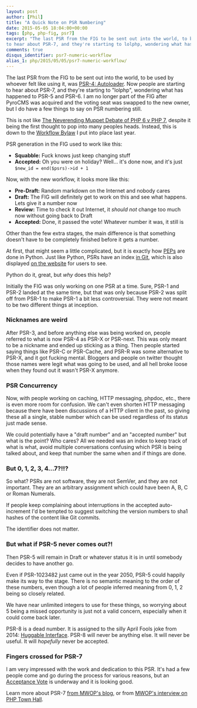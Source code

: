 ```yaml
---
layout: post
author: [Phil]
title: "A Quick Note on PSR Numbering"
date: 2015-05-05 18:04:00+00:00
tags: [php, php-fig, psr7]
excerpt: "The last PSR from the FIG to be sent out into the world, to be used by whoever felt like using it, was PSR-4: Autoloader. Now people are starting
to hear about PSR-7, and they're starting to lolphp, wondering what has happened to PSR-5 and PSR-6."
comments: true
disqus_identifier: psr7-numeric-workflow
alias_1: php/2015/05/05/psr7-numeric-workflow/
---
```


The last PSR from the FIG to be sent out into the world, to be used by whoever felt like using it, was [PSR-4: Autoloader]. Now people are starting
to hear about PSR-7, and they're starting to "lolphp", wondering what has happened to PSR-5 and PSR-6. I am no longer part of the FIG after PyroCMS
was acquired and the voting seat was swapped to the new owner, but I do have a few things to say on PSR numbering still.

This is not like [The Neverending Muppet Debate of PHP 6 v PHP 7], despite it being the first thought to pop into many peoples heads. Instead, this
is down to the [Workflow Bylaw] I put into place last year.

PSR generation in the FIG used to work like this:

* **Squabble:** Fuck knows just keep changing stuff
* **Accepted:** Oh you were on holiday? Well... it's done now, and it's just `$new_id = end($psrs)->id + 1`

Now, with the new workflow, it looks more like this:

* **Pre-Draft:** Random markdown on the Internet and nobody cares
* **Draft:** The FIG will definitely get to work on this and see what happens. Lets give it a number now
* **Review:** Time to check it out Internet, it _should not_ change too much now without going back to Draft
* **Accepted:** Done, it passed the vote! Whatever number it was, it still is

Other than the few extra stages, the main difference is that something doesn't have to be completely finished before it gets a number.

At first, that might seem a little complicated, but it is exactly how [PEPs](https://www.python.org/dev/peps/) are done in Python. Just like Python,
PSRs have an index [in Git](https://github.com/php-fig/fig-standards/blob/master/index.md), which is also displayed [on the website] for users to see.

Python do it, great, but _why_ does this help?

Initially the FIG was only working on one PSR at a time. Sure, PSR-1 and PSR-2 landed at the same time, but that was only because PSR-2 was
split off from PSR-1 to make PSR-1 a bit less controversial. They were not meant to be two different things at inception.

### Nicknames are weird

After PSR-3, and before anything else was being worked on, people referred to what is now PSR-4 as PSR-X or PSR-next. This was only meant
to be a nickname and ended up sticking as a thing. Then people started saying things like PSR-C or PSR-Cache, and PSR-R was some
alternative to PSR-X, and it got fucking mental. Bloggers and people on twitter thought those names were legit what was going to be used,
and all hell broke loose when they found out it wasn't PSR-X anymore.

### PSR Concurrency

Now, with people working on caching, HTTP messaging, phpdoc, etc., there is even more room for confusion. We can't even
shorten HTTP messaging because there have been discussions of a HTTP client in the past, so giving these all a single, stable number
which can be used regardless of its status just made sense.

We could potentially have a "draft number" and an "accepted number" but what is the point? Who cares? All we needed was an index to keep
track of what is what, avoid multiple conversations confusing which PSR is being talked about, and keep that number the same when and if
things are done.

### But 0, 1, 2, 3, 4...7?!!?

So what? PSRs are not software, they are not SemVer, and they are not important. They are an arbitrary assignment which could have been
A, B, C or Roman Numerals.

If people keep complaining about interruptions in the accepted auto-increment I'd be tempted to suggest switching the version numbers to sha1
hashes of the content like Git commits.

The identifier does not matter.

### But what if PSR-5 never comes out?!

Then PSR-5 will remain in Draft or whatever status it is in until somebody decides to have another go.

Even if PSR-1023482 just came out in the year 2050, PSR-5 could happily make its way to the stage. There is no semantic meaning to the order of these
numbers, even though a lot of people inferred meaning from 0, 1, 2 being so closely related.

We have near unlimited integers to use for these things, so worrying about 5 being a missed opportunity is just not a valid concern, especially when it could come back later.

PSR-8 is a dead number. It is assigned to the silly April Fools joke from 2014: [Huggable Interface]. PSR-8 will never be anything else. It will never be useful.
It will _hopefully_ never be accepted.

### Fingers crossed for PSR-7

I am very impressed with the work and dedication to this PSR. It's had a few people come and go during the process for various reasons, but an
[Acceptance Vote] is underway and it is looking good.

Learn more about PSR-7 [from MWOP's blog](http://mwop.net/blog/2015-01-08-on-http-middleware-and-psr-7.html), or from [MWOP's interview on
PHP Town Hall](http://phptownhall.com/blog/2015/02/02/episode-36-psr-7-the-world-of-tomorrow/).

[PSR-4: Autoloader]: http://www.php-fig.org/psr/psr-4/
[Huggable Interface]: https://github.com/php-fig/fig-standards/blob/master/proposed/psr-8-hug/psr-8-hug.md
[on the website]: http://www.php-fig.org/psr/
[put into place last year]: /blog/2013/08/progress-in-the-phpfig/
[The Neverending Muppet Debate of PHP 6 v PHP 7]: /php/2014/07/23/neverending-muppet-debate-of-php-6-v-php-7/
[Workflow Bylaw]: https://github.com/php-fig/fig-standards/blob/master/bylaws/004-psr-workflow.md
[Acceptance Vote]: https://groups.google.com/forum/#!topic/php-fig/0baLqR6Rvcg
